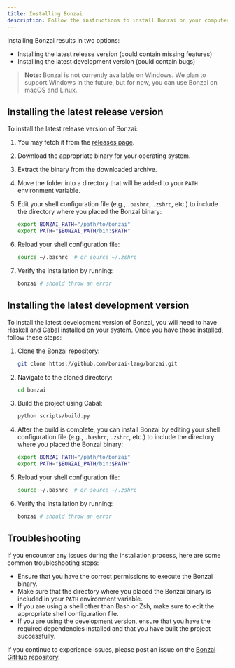 ```yaml
---
title: Installing Bonzai
description: Follow the instructions to install Bonzai on your computer.
---
```


Installing Bonzai results in two options: 
- Installing the latest release version (could contain missing features)
- Installing the latest development version (could contain bugs)

> **Note:** Bonzai is not currently available on Windows. We plan to support Windows in the future, but for now, you can use Bonzai on macOS and Linux.

## Installing the latest release version

To install the latest release version of Bonzai:

1. You may fetch it from the [releases page](https://github.com/bonzai-lang/bonzai/releases).
2. Download the appropriate binary for your operating system.
3. Extract the binary from the downloaded archive.
4. Move the folder into a directory that will be added to your `PATH` environment variable.
5. Edit your shell configuration file (e.g., `.bashrc`, `.zshrc`, etc.) to include the directory where you placed the Bonzai binary:

    ```bash
    export BONZAI_PATH="/path/to/bonzai"
    export PATH="$BONZAI_PATH/bin:$PATH"
    ```
6. Reload your shell configuration file:

    ```bash
    source ~/.bashrc  # or source ~/.zshrc
    ```

7. Verify the installation by running:

    ```bash
    bonzai # should throw an error
    ```

## Installing the latest development version

To install the latest development version of Bonzai, you will need to have [Haskell](https://www.haskell.org/downloads/) and [Cabal](https://www.haskell.org/cabal/) installed on your system. Once you have those installed, follow these steps:
1. Clone the Bonzai repository:

    ```bash
    git clone https://github.com/bonzai-lang/bonzai.git
    ```

2. Navigate to the cloned directory:

    ```bash
    cd bonzai
    ```

3. Build the project using Cabal:

    ```bash
    python scripts/build.py
    ```

4. After the build is complete, you can install Bonzai by editing your shell configuration file (e.g., `.bashrc`, `.zshrc`, etc.) to include the directory where you placed the Bonzai binary:

    ```bash
    export BONZAI_PATH="/path/to/bonzai"
    export PATH="$BONZAI_PATH/bin:$PATH"
    ```

5. Reload your shell configuration file:

    ```bash
    source ~/.bashrc  # or source ~/.zshrc
    ```

6. Verify the installation by running:

    ```bash
    bonzai # should throw an error
    ```


## Troubleshooting

If you encounter any issues during the installation process, here are some common troubleshooting steps:
- Ensure that you have the correct permissions to execute the Bonzai binary.
- Make sure that the directory where you placed the Bonzai binary is included in your `PATH` environment variable.
- If you are using a shell other than Bash or Zsh, make sure to edit the appropriate shell configuration file.
- If you are using the development version, ensure that you have the required dependencies installed and that you have built the project successfully.

If you continue to experience issues, please post an issue on the [Bonzai GitHub repository](https://github.com/bonzai-lang/bonzai/issues).